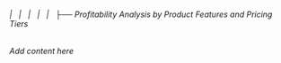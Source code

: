 ###### |   |   |   |   |   ├── Profitability Analysis by Product Features and Pricing Tiers

*Add content here*